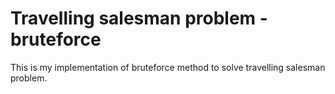 # Travelling salesman problem - bruteforce
This is my implementation of bruteforce method to solve travelling salesman problem.
 
